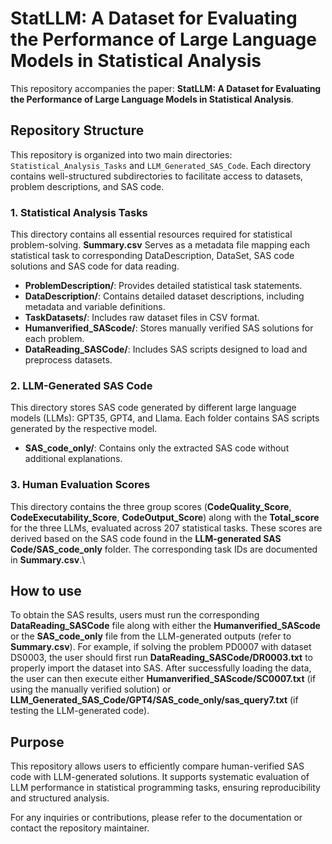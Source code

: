 # StatLLM: A Dataset for Evaluating the Performance of Large Language Models in Statistical Analysis

This repository accompanies the paper:  **StatLLM: A Dataset for Evaluating the Performance of Large Language Models in Statistical Analysis**.

## Repository Structure

This repository is organized into two main directories: `Statistical_Analysis_Tasks` and `LLM_Generated_SAS_Code`. Each directory contains well-structured subdirectories to facilitate access to datasets, problem descriptions, and SAS code.

### 1. Statistical Analysis Tasks

This directory contains all essential resources required for statistical problem-solving. **Summary.csv** Serves as a metadata file mapping each statistical task to corresponding DataDescription, DataSet, SAS code solutions and SAS code for data reading.

- **ProblemDescription/**: Provides detailed statistical task statements.
- **DataDescription/**: Contains detailed dataset descriptions, including metadata and variable definitions.
- **TaskDatasets/**: Includes raw dataset files in CSV format.
- **Humanverified_SAScode/**: Stores manually verified SAS solutions for each problem.
- **DataReading_SASCode/**: Includes SAS scripts designed to load and preprocess datasets.

### 2. LLM-Generated SAS Code

This directory stores SAS code generated by different large language models (LLMs): GPT35, GPT4, and Llama. Each folder contains SAS scripts generated by the respective model.
  - **SAS_code_only/**: Contains only the extracted SAS code without additional explanations.


### 3. Human Evaluation Scores
This directory contains the three group scores (**CodeQuality_Score**, **CodeExecutability_Score**, **CodeOutput_Score**) along with the **Total_score** for the three LLMs, evaluated across 207 statistical tasks. These scores are derived based on the SAS code found in the **LLM-generated SAS Code/SAS_code_only** folder. The corresponding task IDs are documented in **Summary.csv**.\\

## How to use

To obtain the SAS results, users must run the corresponding **DataReading_SASCode** file along with either the **Humanverified_SAScode** or the **SAS_code_only** file from the LLM-generated outputs (refer to **Summary.csv**). For example, if solving the problem PD0007 with dataset DS0003, the user should first run **DataReading_SASCode/DR0003.txt** to properly import the dataset into SAS. After successfully loading the data, the user can then execute either **Humanverified_SAScode/SC0007.txt** (if using the manually verified solution) or **LLM_Generated_SAS_Code/GPT4/SAS_code_only/sas_query7.txt** (if testing the LLM-generated code).

## Purpose

This repository allows users to efficiently compare human-verified SAS code with LLM-generated solutions. It supports systematic evaluation of LLM performance in statistical programming tasks, ensuring reproducibility and structured analysis.

For any inquiries or contributions, please refer to the documentation or contact the repository maintainer.

